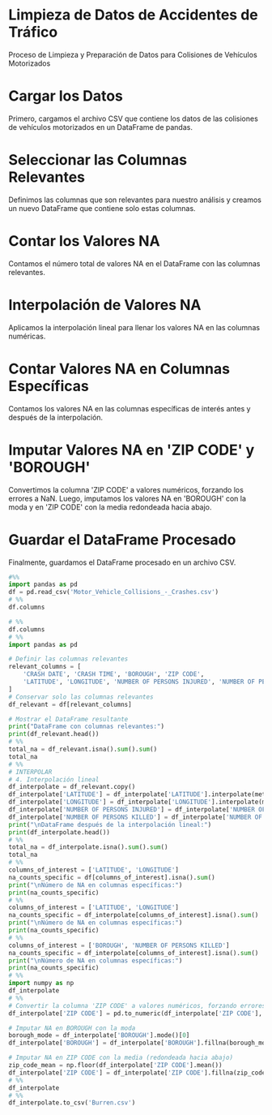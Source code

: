 # Limpieza de Datos de Accidentes de Tráfico
Proceso de Limpieza y Preparación de Datos para Colisiones de Vehículos Motorizados
# Cargar los Datos

Primero, cargamos el archivo CSV que contiene los datos de las colisiones de vehículos motorizados en un DataFrame de pandas.

# Seleccionar las Columnas Relevantes
Definimos las columnas que son relevantes para nuestro análisis y creamos un nuevo DataFrame que contiene solo estas columnas.

# Contar los Valores NA
Contamos el número total de valores NA en el DataFrame con las columnas relevantes.

# Interpolación de Valores NA
Aplicamos la interpolación lineal para llenar los valores NA en las columnas numéricas.

# Contar Valores NA en Columnas Específicas
Contamos los valores NA en las columnas específicas de interés antes y después de la interpolación.

# Imputar Valores NA en 'ZIP CODE' y 'BOROUGH'
Convertimos la columna 'ZIP CODE' a valores numéricos, forzando los errores a NaN. Luego, imputamos los valores NA en 'BOROUGH' con la moda y en 'ZIP CODE' con la media redondeada hacia abajo.

# Guardar el DataFrame Procesado
Finalmente, guardamos el DataFrame procesado en un archivo CSV.
```python
#%%
import pandas as pd
df = pd.read_csv('Motor_Vehicle_Collisions_-_Crashes.csv')
# %%
df.columns

# %%
df.columns
# %%
import pandas as pd

# Definir las columnas relevantes
relevant_columns = [
    'CRASH DATE', 'CRASH TIME', 'BOROUGH', 'ZIP CODE', 
    'LATITUDE', 'LONGITUDE', 'NUMBER OF PERSONS INJURED', 'NUMBER OF PERSONS KILLED'
]
# Conservar solo las columnas relevantes
df_relevant = df[relevant_columns]

# Mostrar el DataFrame resultante
print("DataFrame con columnas relevantes:")
print(df_relevant.head())
# %%
total_na = df_relevant.isna().sum().sum()
total_na
# %%
# INTERPOLAR
# 4. Interpolación lineal
df_interpolate = df_relevant.copy()
df_interpolate['LATITUDE'] = df_interpolate['LATITUDE'].interpolate(method='linear')
df_interpolate['LONGITUDE'] = df_interpolate['LONGITUDE'].interpolate(method='linear')
df_interpolate['NUMBER OF PERSONS INJURED'] = df_interpolate['NUMBER OF PERSONS INJURED'].interpolate(method='linear')
df_interpolate['NUMBER OF PERSONS KILLED'] = df_interpolate['NUMBER OF PERSONS KILLED'].interpolate(method='linear')
print("\nDataFrame después de la interpolación lineal:")
print(df_interpolate.head())
# %%
total_na = df_interpolate.isna().sum().sum()
total_na
# %%
columns_of_interest = ['LATITUDE', 'LONGITUDE']
na_counts_specific = df[columns_of_interest].isna().sum()
print("\nNúmero de NA en columnas específicas:")
print(na_counts_specific)
# %%
columns_of_interest = ['LATITUDE', 'LONGITUDE']
na_counts_specific = df_interpolate[columns_of_interest].isna().sum()
print("\nNúmero de NA en columnas específicas:")
print(na_counts_specific)
# %%
columns_of_interest = ['BOROUGH', 'NUMBER OF PERSONS KILLED']
na_counts_specific = df_interpolate[columns_of_interest].isna().sum()
print("\nNúmero de NA en columnas específicas:")
print(na_counts_specific)
# %%
import numpy as np
df_interpolate
# %%
# Convertir la columna 'ZIP CODE' a valores numéricos, forzando errores a NaN
df_interpolate['ZIP CODE'] = pd.to_numeric(df_interpolate['ZIP CODE'], errors='coerce')

# Imputar NA en BOROUGH con la moda
borough_mode = df_interpolate['BOROUGH'].mode()[0]
df_interpolate['BOROUGH'] = df_interpolate['BOROUGH'].fillna(borough_mode)

# Imputar NA en ZIP CODE con la media (redondeada hacia abajo)
zip_code_mean = np.floor(df_interpolate['ZIP CODE'].mean())
df_interpolate['ZIP CODE'] = df_interpolate['ZIP CODE'].fillna(zip_code_mean)
# %%
df_interpolate
# %%
df_interpolate.to_csv('Burren.csv')
```
